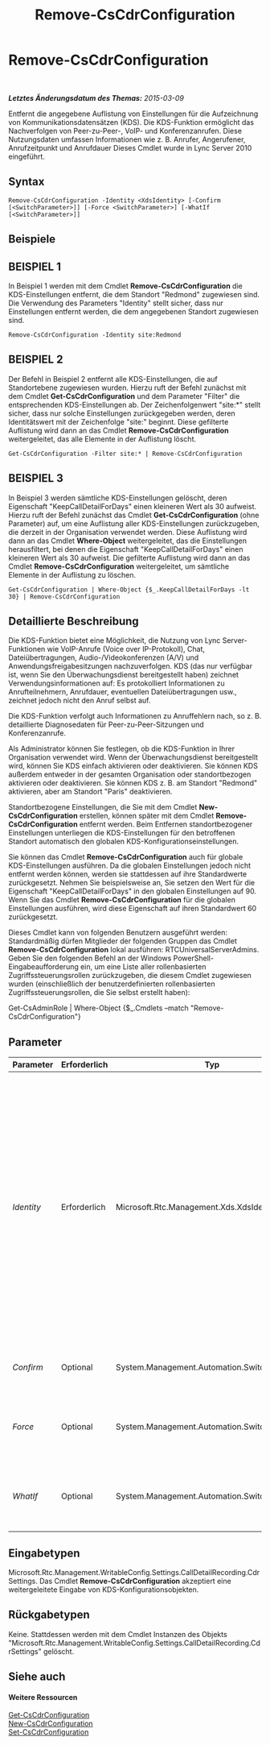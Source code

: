 ﻿---
title: Remove-CsCdrConfiguration
TOCTitle: Remove-CsCdrConfiguration
ms:assetid: 64352746-a03c-434a-9baf-4d9cd630e9da
ms:mtpsurl: https://technet.microsoft.com/de-de/library/Gg398451(v=OCS.15)
ms:contentKeyID: 49294210
ms.date: 05/19/2016
mtps_version: v=OCS.15
ms.translationtype: HT
---

# Remove-CsCdrConfiguration

 

_**Letztes Änderungsdatum des Themas:** 2015-03-09_

Entfernt die angegebene Auflistung von Einstellungen für die Aufzeichnung von Kommunikationsdatensätzen (KDS). Die KDS-Funktion ermöglicht das Nachverfolgen von Peer-zu-Peer-, VoIP- und Konferenzanrufen. Diese Nutzungsdaten umfassen Informationen wie z. B. Anrufer, Angerufener, Anrufzeitpunkt und Anrufdauer Dieses Cmdlet wurde in Lync Server 2010 eingeführt.

## Syntax

    Remove-CsCdrConfiguration -Identity <XdsIdentity> [-Confirm [<SwitchParameter>]] [-Force <SwitchParameter>] [-WhatIf [<SwitchParameter>]]

## Beispiele

## BEISPIEL 1

In Beispiel 1 werden mit dem Cmdlet **Remove-CsCdrConfiguration** die KDS-Einstellungen entfernt, die dem Standort "Redmond" zugewiesen sind. Die Verwendung des Parameters "Identity" stellt sicher, dass nur Einstellungen entfernt werden, die dem angegebenen Standort zugewiesen sind.

    Remove-CsCdrConfiguration -Identity site:Redmond

## BEISPIEL 2

Der Befehl in Beispiel 2 entfernt alle KDS-Einstellungen, die auf Standortebene zugewiesen wurden. Hierzu ruft der Befehl zunächst mit dem Cmdlet **Get-CsCdrConfiguration** und dem Parameter "Filter" die entsprechenden KDS-Einstellungen ab. Der Zeichenfolgenwert "site:\*" stellt sicher, dass nur solche Einstellungen zurückgegeben werden, deren Identitätswert mit der Zeichenfolge "site:" beginnt. Diese gefilterte Auflistung wird dann an das Cmdlet **Remove-CsCdrConfiguration** weitergeleitet, das alle Elemente in der Auflistung löscht.

    Get-CsCdrConfiguration -Filter site:* | Remove-CsCdrConfiguration

## BEISPIEL 3

In Beispiel 3 werden sämtliche KDS-Einstellungen gelöscht, deren Eigenschaft "KeepCallDetailForDays" einen kleineren Wert als 30 aufweist. Hierzu ruft der Befehl zunächst das Cmdlet **Get-CsCdrConfiguration** (ohne Parameter) auf, um eine Auflistung aller KDS-Einstellungen zurückzugeben, die derzeit in der Organisation verwendet werden. Diese Auflistung wird dann an das Cmdlet **Where-Object** weitergeleitet, das die Einstellungen herausfiltert, bei denen die Eigenschaft "KeepCallDetailForDays" einen kleineren Wert als 30 aufweist. Die gefilterte Auflistung wird dann an das Cmdlet **Remove-CsCdrConfiguration** weitergeleitet, um sämtliche Elemente in der Auflistung zu löschen.

    Get-CsCdrConfiguration | Where-Object {$_.KeepCallDetailForDays -lt 30} | Remove-CsCdrConfiguration

## Detaillierte Beschreibung

Die KDS-Funktion bietet eine Möglichkeit, die Nutzung von Lync Server-Funktionen wie VoIP-Anrufe (Voice over IP-Protokoll), Chat, Dateiübertragungen, Audio-/Videokonferenzen (A/V) und Anwendungsfreigabesitzungen nachzuverfolgen. KDS (das nur verfügbar ist, wenn Sie den Überwachungsdienst bereitgestellt haben) zeichnet Verwendungsinformationen auf: Es protokolliert Informationen zu Anrufteilnehmern, Anrufdauer, eventuellen Dateiübertragungen usw., zeichnet jedoch nicht den Anruf selbst auf.

Die KDS-Funktion verfolgt auch Informationen zu Anruffehlern nach, so z. B. detaillierte Diagnosedaten für Peer-zu-Peer-Sitzungen und Konferenzanrufe.

Als Administrator können Sie festlegen, ob die KDS-Funktion in Ihrer Organisation verwendet wird. Wenn der Überwachungsdienst bereitgestellt wird, können Sie KDS einfach aktivieren oder deaktivieren. Sie können KDS außerdem entweder in der gesamten Organisation oder standortbezogen aktivieren oder deaktivieren. Sie können KDS z. B. am Standort "Redmond" aktivieren, aber am Standort "Paris" deaktivieren.

Standortbezogene Einstellungen, die Sie mit dem Cmdlet **New-CsCdrConfiguration** erstellen, können später mit dem Cmdlet **Remove-CsCdrConfiguration** entfernt werden. Beim Entfernen standortbezogener Einstellungen unterliegen die KDS-Einstellungen für den betroffenen Standort automatisch den globalen KDS-Konfigurationseinstellungen.

Sie können das Cmdlet **Remove-CsCdrConfiguration** auch für globale KDS-Einstellungen ausführen. Da die globalen Einstellungen jedoch nicht entfernt werden können, werden sie stattdessen auf ihre Standardwerte zurückgesetzt. Nehmen Sie beispielsweise an, Sie setzen den Wert für die Eigenschaft "KeepCallDetailForDays" in den globalen Einstellungen auf 90. Wenn Sie das Cmdlet **Remove-CsCdrConfiguration** für die globalen Einstellungen ausführen, wird diese Eigenschaft auf ihren Standardwert 60 zurückgesetzt.

Dieses Cmdlet kann von folgenden Benutzern ausgeführt werden: Standardmäßig dürfen Mitglieder der folgenden Gruppen das Cmdlet **Remove-CsCdrConfiguration** lokal ausführen: RTCUniversalServerAdmins. Geben Sie den folgenden Befehl an der Windows PowerShell-Eingabeaufforderung ein, um eine Liste aller rollenbasierten Zugriffssteuerungsrollen zurückzugeben, die diesem Cmdlet zugewiesen wurden (einschließlich der benutzerdefinierten rollenbasierten Zugriffssteuerungsrollen, die Sie selbst erstellt haben):

Get-CsAdminRole | Where-Object {$\_.Cmdlets –match "Remove-CsCdrConfiguration"}

## Parameter


<table>
<colgroup>
<col style="width: 25%" />
<col style="width: 25%" />
<col style="width: 25%" />
<col style="width: 25%" />
</colgroup>
<thead>
<tr class="header">
<th>Parameter</th>
<th>Erforderlich</th>
<th>Typ</th>
<th>Beschreibung</th>
</tr>
</thead>
<tbody>
<tr class="odd">
<td><p><em>Identity</em></p></td>
<td><p>Erforderlich</p></td>
<td><p>Microsoft.Rtc.Management.Xds.XdsIdentity</p></td>
<td><p>Die eindeutige ID für die KDS-Konfigurationseinstellungen, die entfernt werden sollen. Verwenden Sie diese Syntax, um die globalen Einstellungen zu &quot;entfernen&quot;: -Identity global. (Wie bereits erwähnt, können Sie die globalen Einstellungen nicht wirklich entfernen. Sie können ausschließlich die Eigenschaften auf ihre Standardwerte zurücksetzen.) Verwenden Sie eine Syntax wie die folgende, um die Einstellungen auf Standortebene zu entfernen: -Identity site:Redmond. Sie können beim Angeben eines Identitätswerts keine Platzhalter verwenden.</p></td>
</tr>
<tr class="even">
<td><p><em>Confirm</em></p></td>
<td><p>Optional</p></td>
<td><p>System.Management.Automation.SwitchParameter</p></td>
<td><p>Fordert Sie vor der Ausführung des Befehls zum Bestätigen auf.</p></td>
</tr>
<tr class="odd">
<td><p><em>Force</em></p></td>
<td><p>Optional</p></td>
<td><p>System.Management.Automation.SwitchParameter</p></td>
<td><p>Unterdrückt die Anzeige von Meldungen bei nicht schwerwiegenden Fehlern, die beim Ausführen des Befehls auftreten können.</p></td>
</tr>
<tr class="even">
<td><p><em>WhatIf</em></p></td>
<td><p>Optional</p></td>
<td><p>System.Management.Automation.SwitchParameter</p></td>
<td><p>Beschreibt die Auswirkungen einer Ausführung des Befehls, ohne den Befehl tatsächlich auszuführen.</p></td>
</tr>
</tbody>
</table>


## Eingabetypen

Microsoft.Rtc.Management.WritableConfig.Settings.CallDetailRecording.CdrSettings. Das Cmdlet **Remove-CsCdrConfiguration** akzeptiert eine weitergeleitete Eingabe von KDS-Konfigurationsobjekten.

## Rückgabetypen

Keine. Stattdessen werden mit dem Cmdlet Instanzen des Objekts "Microsoft.Rtc.Management.WritableConfig.Settings.CallDetailRecording.CdrSettings" gelöscht.

## Siehe auch

#### Weitere Ressourcen

[Get-CsCdrConfiguration](get-cscdrconfiguration.md)  
[New-CsCdrConfiguration](new-cscdrconfiguration.md)  
[Set-CsCdrConfiguration](set-cscdrconfiguration.md)

